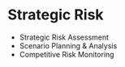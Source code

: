 # Strategic Risk

- Strategic Risk Assessment
- Scenario Planning & Analysis
- Competitive Risk Monitoring